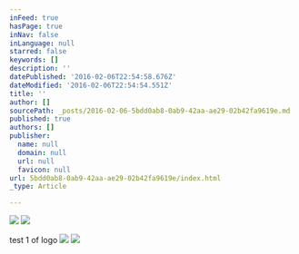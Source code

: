 ```yaml
---
inFeed: true
hasPage: true
inNav: false
inLanguage: null
starred: false
keywords: []
description: ''
datePublished: '2016-02-06T22:54:58.676Z'
dateModified: '2016-02-06T22:54:54.551Z'
title: ''
author: []
sourcePath: _posts/2016-02-06-5bdd0ab8-0ab9-42aa-ae29-02b42fa9619e.md
published: true
authors: []
publisher:
  name: null
  domain: null
  url: null
  favicon: null
url: 5bdd0ab8-0ab9-42aa-ae29-02b42fa9619e/index.html
_type: Article

---
```

![](https://the-grid-user-content.s3-us-west-2.amazonaws.com/dde0ab77-c6c1-470d-825a-b2c2e32acf17.jpg)
![](https://the-grid-user-content.s3-us-west-2.amazonaws.com/79c49737-c828-4894-ba50-c6be54fbf364.jpg)

test 1 of logo
![](https://the-grid-user-content.s3-us-west-2.amazonaws.com/8990eef1-3cba-43e0-9bb3-fca45b1144c8.jpg)
![](https://the-grid-user-content.s3-us-west-2.amazonaws.com/b438c2c6-dfc3-4dba-bd68-2df55a9593a0.jpg)